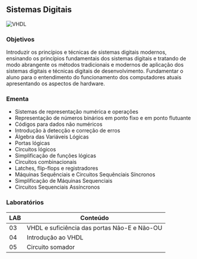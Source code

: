 ## Sistemas Digitais
![VHDL](https://img.shields.io/badge/vhdl-F5712A?style=for-the-badge&logo=vhdl&logoColor=white)

### Objetivos
Introduzir os princípios e técnicas de sistemas digitais modernos, ensinando os princípios fundamentais dos sistemas digitais e tratando de modo abrangente os métodos tradicionais e modernos de aplicação dos sistemas digitais e técnicas digitais de desenvolvimento. Fundamentar o aluno para o entendimento do funcionamento dos computadores atuais apresentando os aspectos de hardware.

### Ementa
* Sistemas de representação numérica e operações
* Representação de números binários em ponto fixo e em ponto flutuante
* Códigos para dados não numéricos
* Introdução à detecção e correção de erros
* Álgebra das Variáveis Lógicas
* Portas lógicas
* Circuitos lógicos
* Simplificação de funções lógicas
* Circuitos combinacionais
* Latches, flip-flops e registradores
* Máquinas Sequênciais e Circuitos Sequênciais Síncronos
* Simplificação de Máquinas Sequenciais
* Circuitos Sequenciais Assíncronos

### Laboratórios
| LAB | Conteúdo |
|-----|----------|
| 03 | VHDL e suficiência das portas Não-E e Não-OU |
| 04 | Introdução ao VHDL |
| 05 | Circuito somador |
